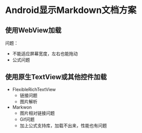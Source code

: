 # Android显示Markdown文档方案

## 使用WebView加载

问题： 

* 不能适应屏幕宽度，左右也能拖动
* 公式问题



## 使用原生TextView或其他控件加载

* FlexibleRichTextView 
  * 链接问题
  * 图片解析
* Markwon
  * 图片相对链接问题
  * Gif问题
  * 加上公式支持库，加载不出来，性能也有问题